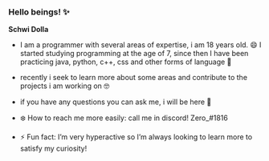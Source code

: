 ### Hello beings! ✨

**Schwi Dolla**

- I am a programmer with several areas of expertise, i am 18 years old. 😄 I started studying programming at the age of 7, since then I have been practicing java, python, c++, css and other forms of language 🔭

- recently i seek to learn more about some areas and contribute to the projects i am working on 🤓

- if you have any questions you can ask me, i will be here 🤭

- ❄️ How to reach me more easily: call me in discord! Zero_#1816

- ⚡ Fun fact: I’m very hyperactive so I’m always looking to learn more to satisfy my curiosity!
